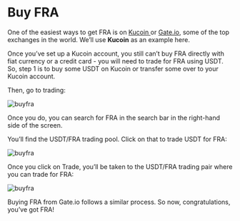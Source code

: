 # Buy FRA

One of the easiest ways to get FRA is on [Kucoin ](https://www.kucoin.com/)or [Gate.io](https://gate.io/), some of the top exchanges in the world. We’ll use **Kucoin** as an example here.

Once you’ve set up a Kucoin account, you still can’t buy FRA directly with fiat currency or a credit card - you will need to trade for FRA using USDT. So, step 1 is to buy some USDT on Kucoin or transfer some over to your Kucoin account.

Then, go to trading:

![buyfra](https://wiki.findora.org/assets/images/buyfra-01-5fada4b17d622f8652c82bc5ae465f1a.png)

Once you do, you can search for FRA in the search bar in the right-hand side of the screen.

You’ll find the USDT/FRA trading pool. Click on that to trade USDT for FRA:

![buyfra](https://wiki.findora.org/assets/images/buyfra-02-e654308722372620b37fa39c76f199fc.png)

Once you click on Trade, you’ll be taken to the USDT/FRA trading pair where you can trade for FRA:

![buyfra](https://wiki.findora.org/assets/images/buyfra-03-b223d15ad86be3deec1a2072ee7134aa.jpeg)

Buying FRA from Gate.io follows a similar process. So now, congratulations, you’ve got FRA!
